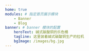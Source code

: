 ```yaml
---
home: true
modules: # 指定首页展示模块
    - Banner
    - Blog
banner: # banner 模块的配置
    heroText: 碱式碳酸铜的乐色桶
    tagline: 这里装着碱式碳酸铜生产的拉机
    bgImage: /images/bg.jpg
---
```

